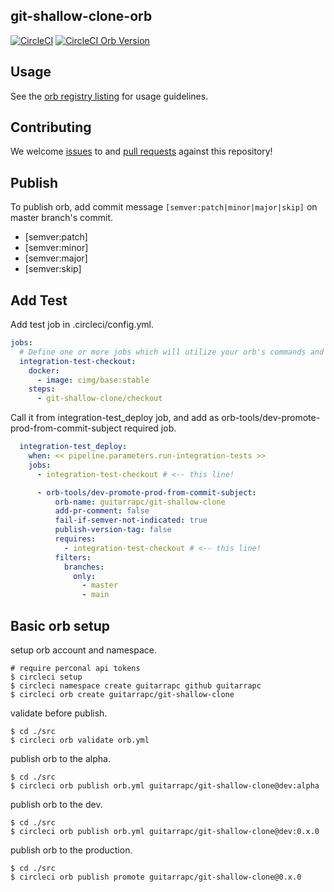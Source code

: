 ## git-shallow-clone-orb
[![CircleCI](https://circleci.com/gh/guitarrapc/git-shallow-clone-orb.svg?style=svg)](https://circleci.com/gh/guitarrapc/git-shallow-clone-orb) [![CircleCI Orb Version](https://img.shields.io/badge/endpoint.svg?url=https://badges.circleci.io/orb/guitarrapc/git-shallow-clone)](https://circleci.com/orbs/registry/orb/guitarrapc/git-shallow-clone)

## Usage

See the [orb registry listing](http://circleci.com/orbs/registry/orb/guitarrapc/git-shallow-clone) for usage guidelines.

## Contributing

We welcome [issues](https://github.com/guitarrapc/git-shallow-clone-orb/issues) to and [pull requests](https://github.com/guitarrapc/git-shallow-clone-orb/pulls) against this repository!

## Publish

To publish orb, add commit message `[semver:patch|minor|major|skip]` on master branch's commit.

* [semver:patch]
* [semver:minor]
* [semver:major]
* [semver:skip]

## Add Test

Add test job in .circleci/config.yml.

```yaml
jobs:
  # Define one or more jobs which will utilize your orb's commands and parameters to validate your changes.
  integration-test-checkout:
    docker:
      - image: cimg/base:stable
    steps:
      - git-shallow-clone/checkout
```

Call it from integration-test_deploy job, and add as orb-tools/dev-promote-prod-from-commit-subject required job.

```yaml
  integration-test_deploy:
    when: << pipeline.parameters.run-integration-tests >>
    jobs:
      - integration-test-checkout # <-- this line!

      - orb-tools/dev-promote-prod-from-commit-subject:
          orb-name: guitarrapc/git-shallow-clone
          add-pr-comment: false
          fail-if-semver-not-indicated: true
          publish-version-tag: false
          requires:
            - integration-test-checkout # <-- this line!
          filters:
            branches:
              only:
                - master
                - main
```

## Basic orb setup

setup orb account and namespace.

```shell
# require perconal api tokens
$ circleci setup
$ circleci namespace create guitarrapc github guitarrapc
$ circleci orb create guitarrapc/git-shallow-clone
```

validate before publish.

```
$ cd ./src
$ circleci orb validate orb.yml
```

publish orb to the alpha.

```
$ cd ./src
$ circleci orb publish orb.yml guitarrapc/git-shallow-clone@dev:alpha
```


publish orb to the dev.

```
$ cd ./src
$ circleci orb publish orb.yml guitarrapc/git-shallow-clone@dev:0.x.0
```

publish orb to the production.

```
$ cd ./src
$ circleci orb publish promote guitarrapc/git-shallow-clone@0.x.0
```
